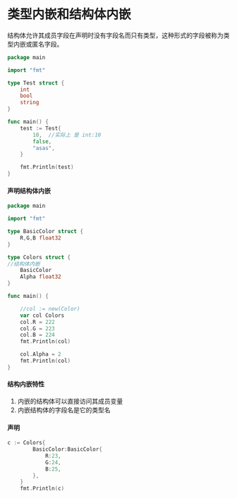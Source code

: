 # 类型内嵌和结构体内嵌

结构体允许其成员字段在声明时没有字段名而只有类型，这种形式的字段被称为类型内嵌或匿名字段。

```go
package main

import "fmt"

type Test struct {
	int
	bool
	string
}

func main() {
	test := Test{
		10,  //实际上 是 int:10
		false,
		"asas",
	}

	fmt.Println(test)
}

```

#### 声明结构体内嵌

```go
package main

import "fmt"

type BasicColor struct {
	R,G,B float32
}

type Colors struct {
//结构体内嵌
	BasicColor
	Alpha float32
}

func main() {

	//col := new(Color)
	var col Colors
	col.R = 222
	col.G = 223
	col.B = 224
	fmt.Println(col)

	col.Alpha = 2
	fmt.Println(col)
}

```

#### 结构内嵌特性

1. 内嵌的结构体可以直接访问其成员变量
2. 内嵌结构体的字段名是它的类型名

#### 声明

```go
c := Colors{
		BasicColor:BasicColor{
			R:23,
			G:24,
			B:25,
		},
	}
	fmt.Println(c)
```

